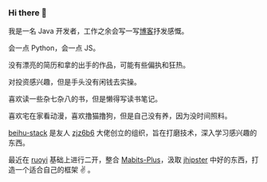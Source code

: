 ### Hi there 👋

<!--
**GlacierBo/GlacierBo** is a ✨ _special_ ✨ repository because its `README.md` (this file) appears on your GitHub profile.

Here are some ideas to get you started:

- 🔭 I’m currently working on ...
- 🌱 I’m currently learning ...
- 👯 I’m looking to collaborate on ...
- 🤔 I’m looking for help with ...
- 💬 Ask me about ...
- 📫 How to reach me: ...
- 😄 Pronouns: ...
- ⚡ Fun fact: ...
-->
         
我是一名 Java 开发者，工作之余会写一写[博客](https://blog.fpdan.cn/)抒发感慨。

会一点 Python，会一点 JS。

没有漂亮的简历和拿的出手的作品，可能有些偏执和狂热。

对投资感兴趣，但是手头没有闲钱去实操。

喜欢读一些杂七杂八的书，但是懒得写读书笔记。

喜欢宅在家看动漫，喜欢撸猫撸狗，但是自己没有养，因为没时间照料。

[beihu-stack](https://github.com/beihu-stack) 是友人 [zjz6b6](https://github.com/zjz6b6) 大佬创立的组织，旨在打磨技术，深入学习感兴趣的东西。

最近在 [ruoyi](https://doc.ruoyi.vip/) 基础上进行二开，整合 [Mabits-Plus](https://mp.baomidou.com/)，汲取 [jhipster](https://www.jhipster.tech/) 中好的东西，打造一个适合自己的框架 :v: 。
